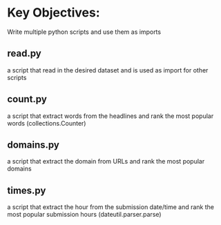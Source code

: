 # Key Objectives:
Write multiple python scripts and use them as imports

## read.py
a script that read in the desired dataset and is used as import for other scripts

## count.py
a script that extract words from the headlines and rank the most popular words (collections.Counter)

## domains.py
a script that extract the domain from URLs and rank the most popular domains

## times.py
a script that extract the hour from the submission date/time and rank the most popular submission hours (dateutil.parser.parse)
